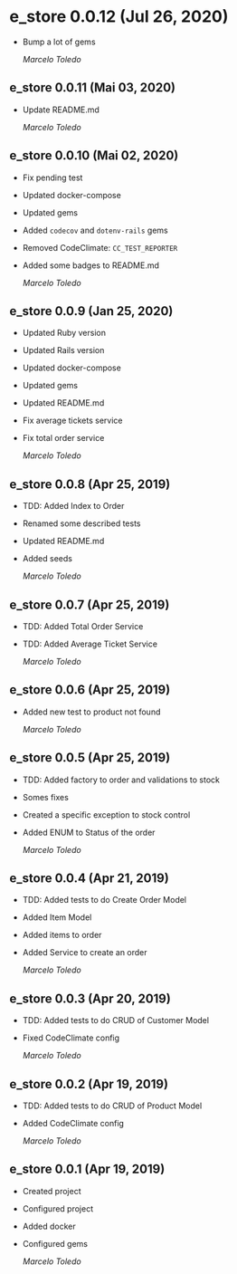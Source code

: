 # e_store 0.0.12 (Jul 26, 2020)

* Bump a lot of gems

  *Marcelo Toledo*

## e_store 0.0.11 (Mai 03, 2020)

* Update README.md

  *Marcelo Toledo*

## e_store 0.0.10 (Mai 02, 2020)

* Fix pending test
* Updated docker-compose
* Updated gems
* Added `codecov` and `dotenv-rails` gems
* Removed CodeClimate: `CC_TEST_REPORTER`
* Added some badges to README.md

  *Marcelo Toledo*

## e_store 0.0.9 (Jan 25, 2020)

* Updated Ruby version
* Updated Rails version
* Updated docker-compose
* Updated gems
* Updated README.md
* Fix average tickets service
* Fix total order service

  *Marcelo Toledo*

## e_store 0.0.8 (Apr 25, 2019)

* TDD: Added Index to Order
* Renamed some described tests
* Updated README.md
* Added seeds

  *Marcelo Toledo*

## e_store 0.0.7 (Apr 25, 2019)

* TDD: Added Total Order Service
* TDD: Added Average Ticket Service

  *Marcelo Toledo*

## e_store 0.0.6 (Apr 25, 2019)

* Added new test to product not found

  *Marcelo Toledo*

## e_store 0.0.5 (Apr 25, 2019)

* TDD: Added factory to order and validations to stock
* Somes fixes
* Created a specific exception to stock control
* Added ENUM to Status of the order

  *Marcelo Toledo*

## e_store 0.0.4 (Apr 21, 2019)

* TDD: Added tests to do Create Order Model
* Added Item Model
* Added items to order
* Added Service to create an order

  *Marcelo Toledo*

## e_store 0.0.3 (Apr 20, 2019)

* TDD: Added tests to do CRUD of Customer Model
* Fixed CodeClimate config

  *Marcelo Toledo*

## e_store 0.0.2 (Apr 19, 2019)

* TDD: Added tests to do CRUD of Product Model
* Added CodeClimate config

  *Marcelo Toledo*

## e_store 0.0.1 (Apr 19, 2019)

* Created project
* Configured project
* Added docker
* Configured gems

  *Marcelo Toledo*
